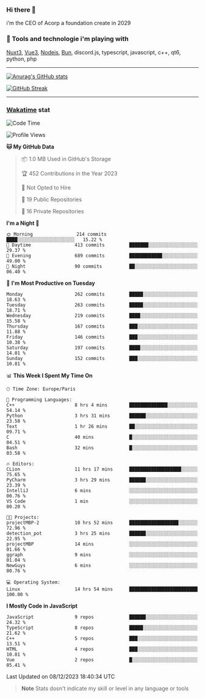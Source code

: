 ### Hi there 👋

i'm the CEO of Acorp a foundation create in 2029  

### 🧰 Tools and technologie i'm playing with

[Nuxt3](https://nuxt.com), [Vue3](https://vuejs.org/), [Nodejs](https://nodejs.org), [Bun](https://bun.sh/), discord.js, typescript, javascript, c++, qt6, python, php

---

[![Anurag's GitHub stats](https://github-readme-stats.vercel.app/api?username=ackimixs&show_icons=true&theme=github_dark&count_private=true)](https://www.ackimixs.xyz)

[![GitHub Streak](https://github-readme-streak-stats.herokuapp.com?user=Ackimixs&theme=github-dark-blue&date_format=j%20M%5B%20Y%5D&mode=weekly)](https://git.io/streak-stats)

---
 
 ### [Wakatime](https://wakatime.com/) stat

<!--START_SECTION:waka-->
![Code Time](http://img.shields.io/badge/Code%20Time-888%20hrs%205%20mins-blue)

![Profile Views](http://img.shields.io/badge/Profile%20Views-0-blue)

**🐱 My GitHub Data** 

> 📦 1.0 MB Used in GitHub's Storage 
 > 
> 🏆 452 Contributions in the Year 2023
 > 
> 🚫 Not Opted to Hire
 > 
> 📜 19 Public Repositories 
 > 
> 🔑 16 Private Repositories 
 > 
**I'm a Night 🦉** 

```text
🌞 Morning                214 commits         ████░░░░░░░░░░░░░░░░░░░░░   15.22 % 
🌆 Daytime                413 commits         ███████░░░░░░░░░░░░░░░░░░   29.37 % 
🌃 Evening                689 commits         ████████████░░░░░░░░░░░░░   49.00 % 
🌙 Night                  90 commits          ██░░░░░░░░░░░░░░░░░░░░░░░   06.40 % 
```
📅 **I'm Most Productive on Tuesday** 

```text
Monday                   262 commits         █████░░░░░░░░░░░░░░░░░░░░   18.63 % 
Tuesday                  263 commits         █████░░░░░░░░░░░░░░░░░░░░   18.71 % 
Wednesday                219 commits         ████░░░░░░░░░░░░░░░░░░░░░   15.58 % 
Thursday                 167 commits         ███░░░░░░░░░░░░░░░░░░░░░░   11.88 % 
Friday                   146 commits         ███░░░░░░░░░░░░░░░░░░░░░░   10.38 % 
Saturday                 197 commits         ████░░░░░░░░░░░░░░░░░░░░░   14.01 % 
Sunday                   152 commits         ███░░░░░░░░░░░░░░░░░░░░░░   10.81 % 
```


📊 **This Week I Spent My Time On** 

```text
🕑︎ Time Zone: Europe/Paris

💬 Programming Languages: 
C++                      8 hrs 4 mins        ██████████████░░░░░░░░░░░   54.14 % 
Python                   3 hrs 31 mins       ██████░░░░░░░░░░░░░░░░░░░   23.58 % 
Text                     1 hr 26 mins        ██░░░░░░░░░░░░░░░░░░░░░░░   09.71 % 
C                        40 mins             █░░░░░░░░░░░░░░░░░░░░░░░░   04.51 % 
Bash                     32 mins             █░░░░░░░░░░░░░░░░░░░░░░░░   03.58 % 

🔥 Editors: 
CLion                    11 hrs 17 mins      ███████████████████░░░░░░   75.65 % 
PyCharm                  3 hrs 29 mins       ██████░░░░░░░░░░░░░░░░░░░   23.39 % 
IntelliJ                 6 mins              ░░░░░░░░░░░░░░░░░░░░░░░░░   00.76 % 
VS Code                  1 min               ░░░░░░░░░░░░░░░░░░░░░░░░░   00.20 % 

🐱‍💻 Projects: 
projectMBP-2             10 hrs 52 mins      ██████████████████░░░░░░░   72.96 % 
detection_pot            3 hrs 25 mins       ██████░░░░░░░░░░░░░░░░░░░   22.95 % 
projectMBP               14 mins             ░░░░░░░░░░░░░░░░░░░░░░░░░   01.66 % 
ggraph                   9 mins              ░░░░░░░░░░░░░░░░░░░░░░░░░   01.04 % 
NewGuys                  6 mins              ░░░░░░░░░░░░░░░░░░░░░░░░░   00.76 % 

💻 Operating System: 
Linux                    14 hrs 54 mins      █████████████████████████   100.00 % 
```

**I Mostly Code in JavaScript** 

```text
JavaScript               9 repos             ██████░░░░░░░░░░░░░░░░░░░   24.32 % 
TypeScript               8 repos             █████░░░░░░░░░░░░░░░░░░░░   21.62 % 
C++                      5 repos             ███░░░░░░░░░░░░░░░░░░░░░░   13.51 % 
HTML                     4 repos             ███░░░░░░░░░░░░░░░░░░░░░░   10.81 % 
Vue                      2 repos             █░░░░░░░░░░░░░░░░░░░░░░░░   05.41 % 
```




 Last Updated on 08/12/2023 18:40:34 UTC
<!--END_SECTION:waka-->

> **Note**
> Stats dosn't indicate my skill or level in any language or tools
